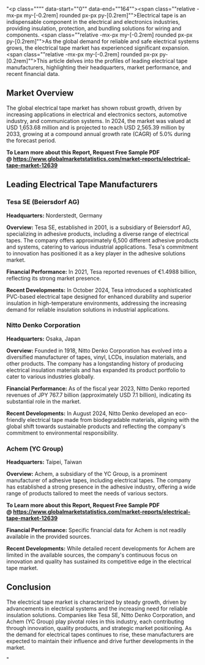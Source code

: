 "<p class="""" data-start=""0"" data-end=""164""><span class=""relative -mx-px my-[-0.2rem] rounded px-px py-[0.2rem]"">Electrical tape is an indispensable component in the electrical and electronics industries, providing insulation, protection, and bundling solutions for wiring and components.</span> <span class=""relative -mx-px my-[-0.2rem] rounded px-px py-[0.2rem]"">As the global demand for reliable and safe electrical systems grows, the electrical tape market has experienced significant expansion.</span> <span class=""relative -mx-px my-[-0.2rem] rounded px-px py-[0.2rem]"">This article delves into the profiles of leading electrical tape manufacturers, highlighting their headquarters, market performance, and recent financial data.</span></p>
<h2 class="""" data-start=""166"" data-end=""184"">Market Overview</h2>
<p class="""" data-start=""186"" data-end=""343""><span class=""relative -mx-px my-[-0.2rem] rounded px-px py-[0.2rem]"">The global electrical tape market has shown robust growth, driven by increasing applications in electrical and electronics sectors, automotive industry, and communication systems.</span> <span class=""relative -mx-px my-[-0.2rem] rounded px-px py-[0.2rem]"">In 2024, the market was valued at USD 1,653.68 million and is projected to reach USD 2,565.39 million by 2033, growing at a compound annual growth rate (CAGR) of 5.0% during the forecast period.</span> </p>
<p class="""" data-start=""186"" data-end=""343""><strong>To Learn more about this Report, Request Free Sample PDF @&nbsp;<a href=""https://www.globalmarketstatistics.com/market-reports/electrical-tape-market-12639"">https://www.globalmarketstatistics.com/market-reports/electrical-tape-market-12639</a></strong></p>
<h2 class="""" data-start=""345"" data-end=""385"">Leading Electrical Tape Manufacturers</h2>
<h3 class="""" data-start=""387"" data-end=""414"">Tesa SE (Beiersdorf AG)</h3>
<p class="""" data-start=""416"" data-end=""515""><strong data-start=""416"" data-end=""433"">Headquarters:</strong> <span class=""relative -mx-px my-[-0.2rem] rounded px-px py-[0.2rem]"">Norderstedt, Germany</span></p>
<p class="""" data-start=""517"" data-end=""696""><strong data-start=""517"" data-end=""530"">Overview:</strong> <span class=""relative -mx-px my-[-0.2rem] rounded px-px py-[0.2rem]"">Tesa SE, established in 2001, is a subsidiary of Beiersdorf AG, specializing in adhesive products, including a diverse range of electrical tapes.</span> <span class=""relative -mx-px my-[-0.2rem] rounded px-px py-[0.2rem]"">The company offers approximately 6,500 different adhesive products and systems, catering to various industrial applications.</span> <span class=""relative -mx-px my-[-0.2rem] rounded px-px py-[0.2rem]"">Tesa's commitment to innovation has positioned it as a key player in the adhesive solutions market.</span></p>
<p class="""" data-start=""698"" data-end=""850""><strong data-start=""698"" data-end=""724"">Financial Performance:</strong> <span class=""relative -mx-px my-[-0.2rem] rounded px-px py-[0.2rem]"">In 2021, Tesa reported revenues of &euro;1.4988 billion, reflecting its strong market presence.</span> </p>
<p class="""" data-start=""852"" data-end=""1002""><strong data-start=""852"" data-end=""876"">Recent Developments:</strong> <span class=""relative -mx-px my-[-0.2rem] rounded px-px py-[0.2rem]"">In October 2024, Tesa introduced a sophisticated PVC-based electrical tape designed for enhanced durability and superior insulation in high-temperature environments, addressing the increasing demand for reliable insulation solutions in industrial applications.</span> </p>
<h3 class="""" data-start=""1004"" data-end=""1031"">Nitto Denko Corporation</h3>
<p class="""" data-start=""1033"" data-end=""1136""><strong data-start=""1033"" data-end=""1050"">Headquarters:</strong> <span class=""relative -mx-px my-[-0.2rem] rounded px-px py-[0.2rem]"">Osaka, Japan</span></p>
<p class="""" data-start=""1138"" data-end=""1277""><strong data-start=""1138"" data-end=""1151"">Overview:</strong> <span class=""relative -mx-px my-[-0.2rem] rounded px-px py-[0.2rem]"">Founded in 1918, Nitto Denko Corporation has evolved into a diversified manufacturer of tapes, vinyl, LCDs, insulation materials, and other products.</span> <span class=""relative -mx-px my-[-0.2rem] rounded px-px py-[0.2rem]"">The company has a longstanding history of producing electrical insulation materials and has expanded its product portfolio to cater to various industries globally.</span></p>
<p class="""" data-start=""1279"" data-end=""1431""><strong data-start=""1279"" data-end=""1305"">Financial Performance:</strong> <span class=""relative -mx-px my-[-0.2rem] rounded px-px py-[0.2rem]"">As of the fiscal year 2023, Nitto Denko reported revenues of JPY 767.7 billion (approximately USD 7.1 billion), indicating its substantial role in the market.</span> </p>
<p class="""" data-start=""1433"" data-end=""1583""><strong data-start=""1433"" data-end=""1457"">Recent Developments:</strong> <span class=""relative -mx-px my-[-0.2rem] rounded px-px py-[0.2rem]"">In August 2024, Nitto Denko developed an eco-friendly electrical tape made from biodegradable materials, aligning with the global shift towards sustainable products and reflecting the company's commitment to environmental responsibility.</span>&nbsp;</p>
<h3 class="""" data-start=""1585"" data-end=""1605"">Achem (YC Group)</h3>
<p class="""" data-start=""1607"" data-end=""1710""><strong data-start=""1607"" data-end=""1624"">Headquarters:</strong> <span class=""relative -mx-px my-[-0.2rem] rounded px-px py-[0.2rem]"">Taipei, Taiwan</span></p>
<p class="""" data-start=""1712"" data-end=""1851""><strong data-start=""1712"" data-end=""1725"">Overview:</strong> <span class=""relative -mx-px my-[-0.2rem] rounded px-px py-[0.2rem]"">Achem, a subsidiary of the YC Group, is a prominent manufacturer of adhesive tapes, including electrical tapes.</span> <span class=""relative -mx-px my-[-0.2rem] rounded px-px py-[0.2rem]"">The company has established a strong presence in the adhesive industry, offering a wide range of products tailored to meet the needs of various sectors.</span></p>
<p class="""" data-start=""1712"" data-end=""1851""><strong>To Learn more about this Report, Request Free Sample PDF @&nbsp;<a href=""https://www.globalmarketstatistics.com/market-reports/electrical-tape-market-12639"">https://www.globalmarketstatistics.com/market-reports/electrical-tape-market-12639</a></strong></p>
<p class="""" data-start=""1853"" data-end=""1965""><strong data-start=""1853"" data-end=""1879"">Financial Performance:</strong> <span class=""relative -mx-px my-[-0.2rem] rounded px-px py-[0.2rem]"">Specific financial data for Achem is not readily available in the provided sources.</span></p>
<p class="""" data-start=""1967"" data-end=""2077""><strong data-start=""1967"" data-end=""1991"">Recent Developments:</strong> <span class=""relative -mx-px my-[-0.2rem] rounded px-px py-[0.2rem]"">While detailed recent developments for Achem are limited in the available sources, the company's continuous focus on innovation and quality has sustained its competitive edge in the electrical tape market.</span></p>
<h2 class="""" data-start=""2079"" data-end=""2092"">Conclusion</h2>
<p class="""" data-start=""2094"" data-end=""2259""><span class=""relative -mx-px my-[-0.2rem] rounded px-px py-[0.2rem]"">The electrical tape market is characterized by steady growth, driven by advancements in electrical systems and the increasing need for reliable insulation solutions.</span> <span class=""relative -mx-px my-[-0.2rem] rounded px-px py-[0.2rem]"">Companies like Tesa SE, Nitto Denko Corporation, and Achem (YC Group) play pivotal roles in this industry, each contributing through innovation, quality products, and strategic market positioning.</span> <span class=""relative -mx-px my-[-0.2rem] rounded px-px py-[0.2rem]"">As the demand for electrical tapes continues to rise, these manufacturers are expected to maintain their influence and drive further developments in the market.</span></p>"
